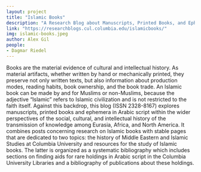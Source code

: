 ```yaml
---
layout: project
title: "Islamic Books"
description: "A Research Blog about Manuscripts, Printed Books, and Ephemera in Arabic Script"
link: "https://researchblogs.cul.columbia.edu/islamicbooks/"
img: islamic-books.jpeg
author: Alex Gil
people:
- Dagmar Riedel
---
```


Books are the material evidence of cultural and intellectual history. As material artifacts, whether written by hand or mechanically printed, they preserve not only written texts, but also information about production modes, reading habits, book ownership, and the book trade. An Islamic book can be made by and for Muslims or non-Muslims, because the adjective “Islamic” refers to Islamic civilization and is not restricted to the faith itself. Against this backdrop, this blog (ISSN 2328-8167) explores manuscripts, printed books and ephemera in Arabic script within the wider perspectives of the social, cultural, and intellectual history of the transmission of knowledge among Eurasia, Africa, and North America.  It combines posts concerning research on Islamic books with stable pages that are dedicated to two topics: the history of Middle Eastern and Islamic Studies at Columbia University and resources for the study of Islamic books.  The latter is organized as a systematic bibliography which includes sections on finding aids for rare holdings in Arabic script in the Columbia University Libraries and a bibliography of publications about these holdings. 